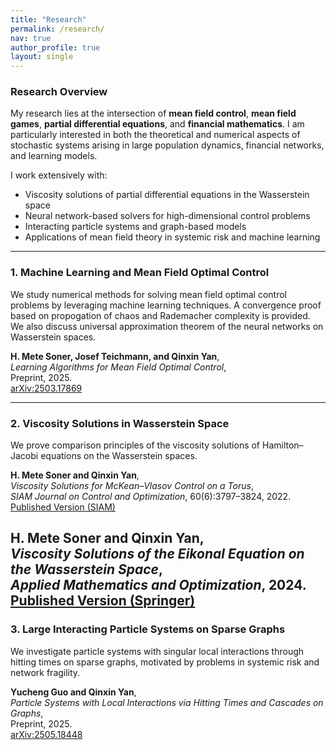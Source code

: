 ```yaml
---
title: "Research"
permalink: /research/
nav: true
author_profile: true
layout: single
---
```


### Research Overview

My research lies at the intersection of **mean field control**, **mean field games**, **partial differential equations**, and **financial mathematics**. I am particularly interested in both the theoretical and numerical aspects of stochastic systems arising in large population dynamics, financial networks, and learning models.

I work extensively with:
- Viscosity solutions of partial differential equations in the Wasserstein space
- Neural network-based solvers for high-dimensional control problems
- Interacting particle systems and graph-based models
- Applications of mean field theory in systemic risk and machine learning

---

### 1. Machine Learning and Mean Field Optimal Control

We study numerical methods for solving mean field optimal control problems by leveraging machine learning techniques. A convergence proof based on propogation of chaos and Rademacher complexity is provided. We also discuss universal approximation theorem of the neural networks on Wasserstein spaces.

**H. Mete Soner, Josef Teichmann, and Qinxin Yan**,  
*Learning Algorithms for Mean Field Optimal Control*,  
Preprint, 2025.  
[arXiv:2503.17869](https://arxiv.org/abs/2503.17869)

---

### 2. Viscosity Solutions in Wasserstein Space

We prove comparison principles of the viscosity solutions of Hamilton–Jacobi equations  on the Wasserstein spaces.


**H. Mete Soner and Qinxin Yan**,  
*Viscosity Solutions for McKean–Vlasov Control on a Torus*,  
_SIAM Journal on Control and Optimization_, 60(6):3797–3824, 2022.  
[Published Version (SIAM)](https://epubs.siam.org/doi/full/10.1137/22M1543732) 

**H. Mete Soner and Qinxin Yan**,  
*Viscosity Solutions of the Eikonal Equation on the Wasserstein Space*,  
_Applied Mathematics and Optimization_, 2024.  
[Published Version (Springer)](https://link.springer.com/article/10.1007/s00245-024-10145-2) 
---

### 3. Large Interacting Particle Systems on Sparse Graphs

We investigate particle systems with singular local interactions through hitting times on sparse graphs, motivated by problems in systemic risk and network fragility. 

**Yucheng Guo and Qinxin Yan**,  
*Particle Systems with Local Interactions via Hitting Times and Cascades on Graphs*,  
Preprint, 2025.  
[arXiv:2505.18448](https://arxiv.org/abs/2505.18448)
